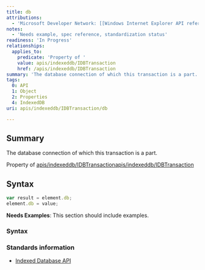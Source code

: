 ```yaml
---
title: db
attributions:
  - 'Microsoft Developer Network: [[Windows Internet Explorer API reference](http://msdn.microsoft.com/en-us/library/ie/hh828809%28v=vs.85%29.aspx) Article]'
notes:
  - 'Needs example, spec reference, standardization status'
readiness: 'In Progress'
relationships:
  applies_to:
    predicate: 'Property of '
    value: apis/indexeddb/IDBTransaction
    href: /apis/indexeddb/IDBTransaction
summary: 'The database connection of which this transaction is a part.'
tags:
  0: API
  1: Object
  2: Properties
  4: IndexedDB
uri: apis/indexeddb/IDBTransaction/db

---
```

## <span>Summary</span>

The database connection of which this transaction is a part.

Property of [apis/indexeddb/IDBTransaction](/apis/indexeddb/IDBTransaction)[apis/indexeddb/IDBTransaction](/apis/indexeddb/IDBTransaction)

## <span>Syntax</span>

``` js
var result = element.db;
element.db = value;
```

**Needs Examples**: This section should include examples.

### <span>Syntax</span>

### <span>Standards information</span>

-   [Indexed Database API](http://go.microsoft.com/fwlink/p/?LinkId=224519)
